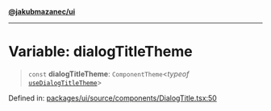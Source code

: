 [**@jakubmazanec/ui**](../README.md)

---

# Variable: dialogTitleTheme

> `const` **dialogTitleTheme**: `ComponentTheme`\<_typeof_
> [`useDialogTitleTheme`](../functions/useDialogTitleTheme.md)\>

Defined in:
[packages/ui/source/components/DialogTitle.tsx:50](https://github.com/jakubmazanec/tools/blob/adfe44f908094c1d1cdf19837842b33066bbd9d7/packages/ui/source/components/DialogTitle.tsx#L50)
